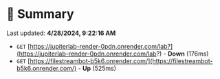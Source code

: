 # 📖 Summary
Last updated: **4/28/2024, 9:22:16 AM**

- `GET` [https://jupiterlab-render-0pdn.onrender.com/lab?](https://jupiterlab-render-0pdn.onrender.com/lab?) - **Down** (176ms)
- `GET` [https://filestreambot-b5k6.onrender.com/](https://filestreambot-b5k6.onrender.com/) - **Up** (525ms)
